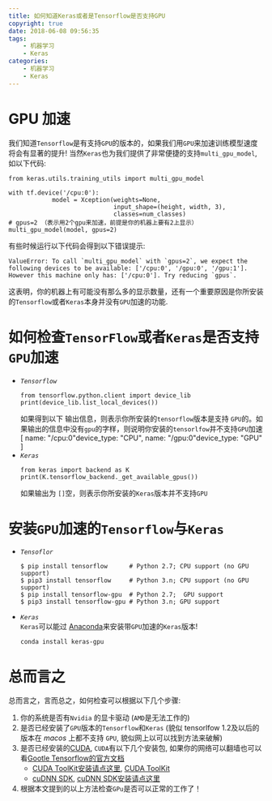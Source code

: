 ```yaml
---
title: 如何知道Keras或者是Tensorflow是否支持GPU
copyright: true
date: 2018-06-08 09:56:35
tags:
    - 机器学习
    - Keras
categories:
    - 机器学习
    - Keras
---
```

# GPU 加速

我们知道`Tensorflow`是有支持`GPU`的版本的，如果我们用`GPU`来加速训练模型速度将会有显著的提升!
当然`Keras`也为我们提供了非常便捷的支持`multi_gpu_model`,如以下代码:
```
from keras.utils.training_utils import multi_gpu_model

with tf.device('/cpu:0'):
            model = Xception(weights=None,
                             input_shape=(height, width, 3),
                             classes=num_classes)
# gpus=2 （表示用2个gpu来加速，前提是你的机器上要有2上显示）
multi_gpu_model(model, gpus=2)
```

有些时候运行以下代码会得到以下错误提示:
```
ValueError: To call `multi_gpu_model` with `gpus=2`, we expect the following devices to be available: ['/cpu:0', '/gpu:0', '/gpu:1']. However this machine only has: ['/cpu:0']. Try reducing `gpus`.

```
这表明，你的机器上有可能没有那么多的显示数量，还有一个重要原因是你所安装的`Tensorflow`或者`Keras`本身并没有`GPU`加速的功能.

# 如何检查`TensorFlow`或者`Keras`是否支持`GPU`加速
- *`Tensorflow`*
  ```
  from tensorflow.python.client import device_lib
  print(device_lib.list_local_devices())
  ```
  如果得到以下 输出信息，则表示你所安装的`tensorflow`版本是支持 `GPU`的。如果输出的信息中没有`gpu`的字样，则说明你安装的`tensorlfow`并不支持`GPU`加速
  [
    name: "/cpu:0"device_type: "CPU",
    name: "/gpu:0"device_type: "GPU"
  ]
- *`Keras`*
  ```
  from keras import backend as K
  print(K.tensorflow_backend._get_available_gpus())
  ```
  如果输出为 `[]`空，则表示你所安装的`Keras`版本并不支持`GPU`

# 安装`GPU`加速的`Tensorflow`与`Keras`
- *`Tensoflor`*
  ```
  $ pip install tensorflow      # Python 2.7; CPU support (no GPU support)
  $ pip3 install tensorflow     # Python 3.n; CPU support (no GPU support)
  $ pip install tensorflow-gpu  # Python 2.7;  GPU support
  $ pip3 install tensorflow-gpu # Python 3.n; GPU support
  ```
- *`Keras`*  
  `Keras`可以能过 [Anaconda](https://www.anaconda.com/download/?spm=a2c4e.11153940.blogcont236400.18.40685056izjqma#macos)来安装带`GPU`加速的`Keras`版本!
  ```
  conda install keras-gpu
  ```

# 总而言之
总而言之，言而总之，如何检查可以根据以下几个步骤:
1. 你的系统是否有`Nvidia` 的显卡驱动 (`AMD`是无法工作的)
2. 是否已经安装了`GPU`版本的`Tensorflow`和`Keras` (貌似 tensorlfow 1.2及以后的版本在 *macos* 上都不支持 `GPU`, 貌似网上以可以找到方法来破解)
3. 是否已经安装的[CUDA](https://developer.nvidia.com/cuda-zone), `CUDA`有以下几个安装包, 如果你的网络可以翻墙也可以看[Gootle Tensorflow的官方文档](https://www.tensorflow.org/install/install_linux)
    - [CUDA ToolKit安装请点这里](https://developer.nvidia.com/cuda-zone), [CUDA ToolKit](https://docs.nvidia.com/cuda/cuda-installation-guide-linux/)
    - [cuDNN SDK](https://developer.nvidia.com/cudnn), [cuDNN SDK安装请点这里](https://docs.nvidia.com/deeplearning/sdk/cudnn-install/)
4. 根据本文提到的以上方法检查`GPu`是否可以正常的工作了！
